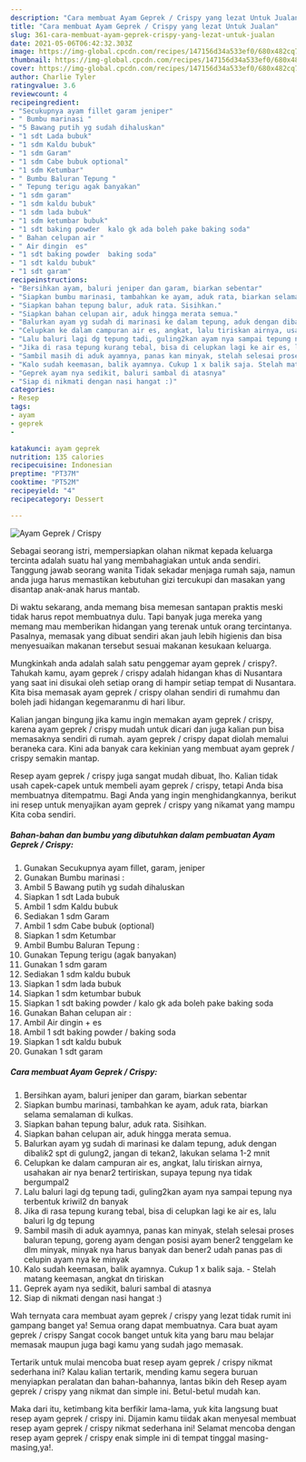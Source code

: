 ```yaml
---
description: "Cara membuat Ayam Geprek / Crispy yang lezat Untuk Jualan"
title: "Cara membuat Ayam Geprek / Crispy yang lezat Untuk Jualan"
slug: 361-cara-membuat-ayam-geprek-crispy-yang-lezat-untuk-jualan
date: 2021-05-06T06:42:32.303Z
image: https://img-global.cpcdn.com/recipes/147156d34a533ef0/680x482cq70/ayam-geprek-crispy-foto-resep-utama.jpg
thumbnail: https://img-global.cpcdn.com/recipes/147156d34a533ef0/680x482cq70/ayam-geprek-crispy-foto-resep-utama.jpg
cover: https://img-global.cpcdn.com/recipes/147156d34a533ef0/680x482cq70/ayam-geprek-crispy-foto-resep-utama.jpg
author: Charlie Tyler
ratingvalue: 3.6
reviewcount: 4
recipeingredient:
- "Secukupnya ayam fillet garam jeniper"
- " Bumbu marinasi "
- "5 Bawang putih yg sudah dihaluskan"
- "1 sdt Lada bubuk"
- "1 sdm Kaldu bubuk"
- "1 sdm Garam"
- "1 sdm Cabe bubuk optional"
- "1 sdm Ketumbar"
- " Bumbu Baluran Tepung "
- " Tepung terigu agak banyakan"
- "1 sdm garam"
- "1 sdm kaldu bubuk"
- "1 sdm lada bubuk"
- "1 sdm ketumbar bubuk"
- "1 sdt baking powder  kalo gk ada boleh pake baking soda"
- " Bahan celupan air "
- " Air dingin  es"
- "1 sdt baking powder  baking soda"
- "1 sdt kaldu bubuk"
- "1 sdt garam"
recipeinstructions:
- "Bersihkan ayam, baluri jeniper dan garam, biarkan sebentar"
- "Siapkan bumbu marinasi, tambahkan ke ayam, aduk rata, biarkan selama semalaman di kulkas."
- "Siapkan bahan tepung balur, aduk rata. Sisihkan."
- "Siapkan bahan celupan air, aduk hingga merata semua."
- "Balurkan ayam yg sudah di marinasi ke dalam tepung, aduk dengan dibalik2 spt di gulung2, jangan di tekan2, lakukan selama 1-2 mnit"
- "Celupkan ke dalam campuran air es, angkat, lalu tiriskan airnya, usahakan air nya benar2 tertiriskan, supaya tepung nya tidak bergumpal2"
- "Lalu baluri lagi dg tepung tadi, guling2kan ayam nya sampai tepung nya terbentuk kriwil2 dn banyak"
- "Jika di rasa tepung kurang tebal, bisa di celupkan lagi ke air es, lalu baluri lg dg tepung"
- "Sambil masih di aduk ayamnya, panas kan minyak, stelah selesai proses baluran tepung, goreng ayam dengan posisi ayam bener2 tenggelam ke dlm minyak, minyak nya harus banyak dan bener2 udah panas pas di celupin ayam nya ke minyak"
- "Kalo sudah keemasan, balik ayamnya. Cukup 1 x balik saja. Stelah matang keemasan, angkat dn tiriskan"
- "Geprek ayam nya sedikit, baluri sambal di atasnya"
- "Siap di nikmati dengan nasi hangat :)"
categories:
- Resep
tags:
- ayam
- geprek
- 

katakunci: ayam geprek  
nutrition: 135 calories
recipecuisine: Indonesian
preptime: "PT37M"
cooktime: "PT52M"
recipeyield: "4"
recipecategory: Dessert

---
```



![Ayam Geprek / Crispy](https://img-global.cpcdn.com/recipes/147156d34a533ef0/680x482cq70/ayam-geprek-crispy-foto-resep-utama.jpg)

Sebagai seorang istri, mempersiapkan olahan nikmat kepada keluarga tercinta adalah suatu hal yang membahagiakan untuk anda sendiri. Tanggung jawab seorang  wanita Tidak sekadar menjaga rumah saja, namun anda juga harus memastikan kebutuhan gizi tercukupi dan masakan yang disantap anak-anak harus mantab.

Di waktu  sekarang, anda memang bisa memesan santapan praktis meski tidak harus repot membuatnya dulu. Tapi banyak juga mereka yang memang mau memberikan hidangan yang terenak untuk orang tercintanya. Pasalnya, memasak yang dibuat sendiri akan jauh lebih higienis dan bisa menyesuaikan makanan tersebut sesuai makanan kesukaan keluarga. 



Mungkinkah anda adalah salah satu penggemar ayam geprek / crispy?. Tahukah kamu, ayam geprek / crispy adalah hidangan khas di Nusantara yang saat ini disukai oleh setiap orang di hampir setiap tempat di Nusantara. Kita bisa memasak ayam geprek / crispy olahan sendiri di rumahmu dan boleh jadi hidangan kegemaranmu di hari libur.

Kalian jangan bingung jika kamu ingin memakan ayam geprek / crispy, karena ayam geprek / crispy mudah untuk dicari dan juga kalian pun bisa memasaknya sendiri di rumah. ayam geprek / crispy dapat diolah memalui beraneka cara. Kini ada banyak cara kekinian yang membuat ayam geprek / crispy semakin mantap.

Resep ayam geprek / crispy juga sangat mudah dibuat, lho. Kalian tidak usah capek-capek untuk membeli ayam geprek / crispy, tetapi Anda bisa membuatnya ditempatmu. Bagi Anda yang ingin menghidangkannya, berikut ini resep untuk menyajikan ayam geprek / crispy yang nikamat yang mampu Kita coba sendiri.

<!--inarticleads1-->

##### Bahan-bahan dan bumbu yang dibutuhkan dalam pembuatan Ayam Geprek / Crispy:

1. Gunakan Secukupnya ayam fillet, garam, jeniper
1. Gunakan  Bumbu marinasi :
1. Ambil 5 Bawang putih yg sudah dihaluskan
1. Siapkan 1 sdt Lada bubuk
1. Ambil 1 sdm Kaldu bubuk
1. Sediakan 1 sdm Garam
1. Ambil 1 sdm Cabe bubuk (optional)
1. Siapkan 1 sdm Ketumbar
1. Ambil  Bumbu Baluran Tepung :
1. Gunakan  Tepung terigu (agak banyakan)
1. Gunakan 1 sdm garam
1. Sediakan 1 sdm kaldu bubuk
1. Siapkan 1 sdm lada bubuk
1. Siapkan 1 sdm ketumbar bubuk
1. Siapkan 1 sdt baking powder / kalo gk ada boleh pake baking soda
1. Gunakan  Bahan celupan air :
1. Ambil  Air dingin + es
1. Ambil 1 sdt baking powder / baking soda
1. Siapkan 1 sdt kaldu bubuk
1. Gunakan 1 sdt garam




<!--inarticleads2-->

##### Cara membuat Ayam Geprek / Crispy:

1. Bersihkan ayam, baluri jeniper dan garam, biarkan sebentar
1. Siapkan bumbu marinasi, tambahkan ke ayam, aduk rata, biarkan selama semalaman di kulkas.
1. Siapkan bahan tepung balur, aduk rata. Sisihkan.
1. Siapkan bahan celupan air, aduk hingga merata semua.
1. Balurkan ayam yg sudah di marinasi ke dalam tepung, aduk dengan dibalik2 spt di gulung2, jangan di tekan2, lakukan selama 1-2 mnit
1. Celupkan ke dalam campuran air es, angkat, lalu tiriskan airnya, usahakan air nya benar2 tertiriskan, supaya tepung nya tidak bergumpal2
1. Lalu baluri lagi dg tepung tadi, guling2kan ayam nya sampai tepung nya terbentuk kriwil2 dn banyak
1. Jika di rasa tepung kurang tebal, bisa di celupkan lagi ke air es, lalu baluri lg dg tepung
1. Sambil masih di aduk ayamnya, panas kan minyak, stelah selesai proses baluran tepung, goreng ayam dengan posisi ayam bener2 tenggelam ke dlm minyak, minyak nya harus banyak dan bener2 udah panas pas di celupin ayam nya ke minyak
1. Kalo sudah keemasan, balik ayamnya. Cukup 1 x balik saja. - Stelah matang keemasan, angkat dn tiriskan
1. Geprek ayam nya sedikit, baluri sambal di atasnya
1. Siap di nikmati dengan nasi hangat :)




Wah ternyata cara membuat ayam geprek / crispy yang lezat tidak rumit ini gampang banget ya! Semua orang dapat membuatnya. Cara buat ayam geprek / crispy Sangat cocok banget untuk kita yang baru mau belajar memasak maupun juga bagi kamu yang sudah jago memasak.

Tertarik untuk mulai mencoba buat resep ayam geprek / crispy nikmat sederhana ini? Kalau kalian tertarik, mending kamu segera buruan menyiapkan peralatan dan bahan-bahannya, lantas bikin deh Resep ayam geprek / crispy yang nikmat dan simple ini. Betul-betul mudah kan. 

Maka dari itu, ketimbang kita berfikir lama-lama, yuk kita langsung buat resep ayam geprek / crispy ini. Dijamin kamu tiidak akan menyesal membuat resep ayam geprek / crispy nikmat sederhana ini! Selamat mencoba dengan resep ayam geprek / crispy enak simple ini di tempat tinggal masing-masing,ya!.

